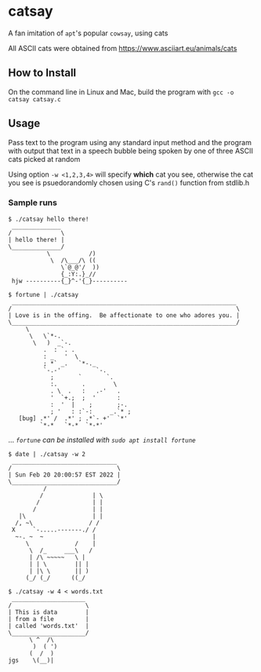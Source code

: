 # catsay
A fan imitation of `apt`'s popular `cowsay`, using cats

All ASCII cats were obtained from https://www.asciiart.eu/animals/cats

## How to Install
On the command line in Linux and Mac, build the program with `gcc -o catsay catsay.c`

## Usage
Pass text to the program using any standard input method and the program with output that text in a speech bubble being spoken by one of three ASCII cats picked at random

Using option `-w <1,2,3,4>` will specify __which__ cat you see, otherwise the cat you see is psuedorandomly chosen using C's `rand()` function from stdlib.h
  
### Sample runs
```
$ ./catsay hello there!
 ______________
/              \
| hello there! |
\______________/
           \           /)
            \  /\___/\ ((
               \`@_@'/  ))
               {_:Y:.}_//
 hjw ----------{_}^-'{_}----------
```

```
$ fortune | ./catsay
 ________________________________________________________________
/                                                                \
| Love is in the offing.  Be affectionate to one who adores you. |
\________________________________________________________________/
     \
      \   \`*-.
       \   )  _`-.
          .  : `. .
          : _   '  \
          ; *` _.   `*-._
          `-.-'          `-.
            ;       `       `.
            :.       .        \
            . \  .   :   .-'   .
            '  `+.;  ;  '      :
            :  '  |    ;       ;-.
            ; '   : :`-:     _.`* ;
   [bug] .*' /  .*' ; .*`- +'  `*'
         `*-*   `*-*  `*-*'
```
... _`fortune` can be installed with `sudo apt install fortune`_

```
$ date | ./catsay -w 2
 ______________________________
/                              \
| Sun Feb 20 20:00:57 EST 2022 |
\______________________________/
          /
         /              | \
        /               | |
       /                | |
   |\                   | |
  /, ~\                / /
 X     `-.....-------./ /
  ~-. ~  ~              |
     \             /    |
      \  /_     ___\   /
      | /\ ~~~~~   \ |
      | | \        || |
      | |\ \       || )
     (_/ (_/      ((_/ 
```

```
$ ./catsay -w 4 < words.txt
 _____________________
/                     \
| This is data        |
| from a file         |
| called 'words.txt'  |
\_____________________/
      \ ^  /\
       )  ( ')
      (  /  )
jgs    \(__)|
```
